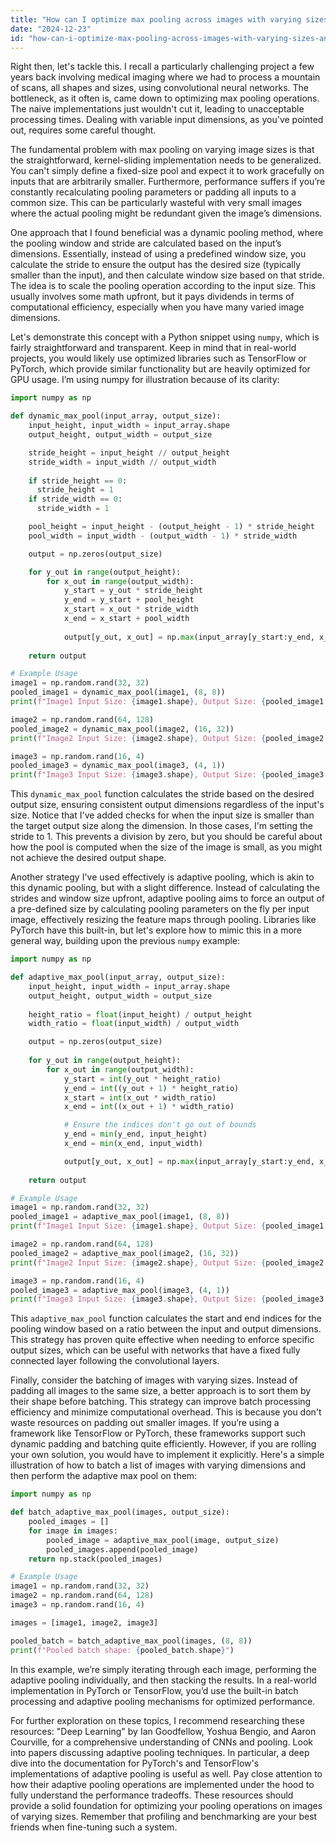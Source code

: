 ```yaml
---
title: "How can I optimize max pooling across images with varying sizes and shapes?"
date: "2024-12-23"
id: "how-can-i-optimize-max-pooling-across-images-with-varying-sizes-and-shapes"
---
```


Right then, let's tackle this. I recall a particularly challenging project a few years back involving medical imaging where we had to process a mountain of scans, all shapes and sizes, using convolutional neural networks. The bottleneck, as it often is, came down to optimizing max pooling operations. The naive implementations just wouldn't cut it, leading to unacceptable processing times. Dealing with variable input dimensions, as you've pointed out, requires some careful thought.

The fundamental problem with max pooling on varying image sizes is that the straightforward, kernel-sliding implementation needs to be generalized. You can't simply define a fixed-size pool and expect it to work gracefully on inputs that are arbitrarily smaller. Furthermore, performance suffers if you’re constantly recalculating pooling parameters or padding all inputs to a common size. This can be particularly wasteful with very small images where the actual pooling might be redundant given the image’s dimensions.

One approach that I found beneficial was a dynamic pooling method, where the pooling window and stride are calculated based on the input’s dimensions. Essentially, instead of using a predefined window size, you calculate the stride to ensure the output has the desired size (typically smaller than the input), and then calculate window size based on that stride. The idea is to scale the pooling operation according to the input size. This usually involves some math upfront, but it pays dividends in terms of computational efficiency, especially when you have many varied image dimensions.

Let's demonstrate this concept with a Python snippet using `numpy`, which is fairly straightforward and transparent. Keep in mind that in real-world projects, you would likely use optimized libraries such as TensorFlow or PyTorch, which provide similar functionality but are heavily optimized for GPU usage. I’m using numpy for illustration because of its clarity:

```python
import numpy as np

def dynamic_max_pool(input_array, output_size):
    input_height, input_width = input_array.shape
    output_height, output_width = output_size

    stride_height = input_height // output_height
    stride_width = input_width // output_width
    
    if stride_height == 0:
      stride_height = 1
    if stride_width == 0:
      stride_width = 1

    pool_height = input_height - (output_height - 1) * stride_height
    pool_width = input_width - (output_width - 1) * stride_width

    output = np.zeros(output_size)

    for y_out in range(output_height):
        for x_out in range(output_width):
            y_start = y_out * stride_height
            y_end = y_start + pool_height
            x_start = x_out * stride_width
            x_end = x_start + pool_width
            
            output[y_out, x_out] = np.max(input_array[y_start:y_end, x_start:x_end])
            
    return output

# Example Usage
image1 = np.random.rand(32, 32)
pooled_image1 = dynamic_max_pool(image1, (8, 8))
print(f"Image1 Input Size: {image1.shape}, Output Size: {pooled_image1.shape}")

image2 = np.random.rand(64, 128)
pooled_image2 = dynamic_max_pool(image2, (16, 32))
print(f"Image2 Input Size: {image2.shape}, Output Size: {pooled_image2.shape}")

image3 = np.random.rand(16, 4)
pooled_image3 = dynamic_max_pool(image3, (4, 1))
print(f"Image3 Input Size: {image3.shape}, Output Size: {pooled_image3.shape}")
```

This `dynamic_max_pool` function calculates the stride based on the desired output size, ensuring consistent output dimensions regardless of the input's size. Notice that I've added checks for when the input size is smaller than the target output size along the dimension. In those cases, I'm setting the stride to 1. This prevents a division by zero, but you should be careful about how the pool is computed when the size of the image is small, as you might not achieve the desired output shape.

Another strategy I've used effectively is adaptive pooling, which is akin to this dynamic pooling, but with a slight difference. Instead of calculating the strides and window size upfront, adaptive pooling aims to force an output of a pre-defined size by calculating pooling parameters on the fly per input image, effectively resizing the feature maps through pooling. Libraries like PyTorch have this built-in, but let's explore how to mimic this in a more general way, building upon the previous `numpy` example:

```python
import numpy as np

def adaptive_max_pool(input_array, output_size):
    input_height, input_width = input_array.shape
    output_height, output_width = output_size
    
    height_ratio = float(input_height) / output_height
    width_ratio = float(input_width) / output_width

    output = np.zeros(output_size)
    
    for y_out in range(output_height):
        for x_out in range(output_width):
            y_start = int(y_out * height_ratio)
            y_end = int((y_out + 1) * height_ratio)
            x_start = int(x_out * width_ratio)
            x_end = int((x_out + 1) * width_ratio)

            # Ensure the indices don't go out of bounds
            y_end = min(y_end, input_height)
            x_end = min(x_end, input_width)

            output[y_out, x_out] = np.max(input_array[y_start:y_end, x_start:x_end])
            
    return output

# Example Usage
image1 = np.random.rand(32, 32)
pooled_image1 = adaptive_max_pool(image1, (8, 8))
print(f"Image1 Input Size: {image1.shape}, Output Size: {pooled_image1.shape}")

image2 = np.random.rand(64, 128)
pooled_image2 = adaptive_max_pool(image2, (16, 32))
print(f"Image2 Input Size: {image2.shape}, Output Size: {pooled_image2.shape}")

image3 = np.random.rand(16, 4)
pooled_image3 = adaptive_max_pool(image3, (4, 1))
print(f"Image3 Input Size: {image3.shape}, Output Size: {pooled_image3.shape}")
```

This `adaptive_max_pool` function calculates the start and end indices for the pooling window based on a ratio between the input and output dimensions. This strategy has proven quite effective when needing to enforce specific output sizes, which can be useful with networks that have a fixed fully connected layer following the convolutional layers.

Finally, consider the batching of images with varying sizes. Instead of padding all images to the same size, a better approach is to sort them by their shape before batching. This strategy can improve batch processing efficiency and minimize computational overhead. This is because you don't waste resources on padding out smaller images. If you’re using a framework like TensorFlow or PyTorch, these frameworks support such dynamic padding and batching quite efficiently. However, if you are rolling your own solution, you would have to implement it explicitly. Here's a simple illustration of how to batch a list of images with varying dimensions and then perform the adaptive max pool on them:

```python
import numpy as np

def batch_adaptive_max_pool(images, output_size):
    pooled_images = []
    for image in images:
        pooled_image = adaptive_max_pool(image, output_size)
        pooled_images.append(pooled_image)
    return np.stack(pooled_images)

# Example Usage
image1 = np.random.rand(32, 32)
image2 = np.random.rand(64, 128)
image3 = np.random.rand(16, 4)

images = [image1, image2, image3]

pooled_batch = batch_adaptive_max_pool(images, (8, 8))
print(f"Pooled batch shape: {pooled_batch.shape}")
```

In this example, we’re simply iterating through each image, performing the adaptive pooling individually, and then stacking the results. In a real-world implementation in PyTorch or TensorFlow, you’d use the built-in batch processing and adaptive pooling mechanisms for optimized performance.

For further exploration on these topics, I recommend researching these resources: "Deep Learning" by Ian Goodfellow, Yoshua Bengio, and Aaron Courville, for a comprehensive understanding of CNNs and pooling. Look into papers discussing adaptive pooling techniques. In particular, a deep dive into the documentation for PyTorch's and TensorFlow's implementations of adaptive pooling is useful as well. Pay close attention to how their adaptive pooling operations are implemented under the hood to fully understand the performance tradeoffs. These resources should provide a solid foundation for optimizing your pooling operations on images of varying sizes. Remember that profiling and benchmarking are your best friends when fine-tuning such a system.
